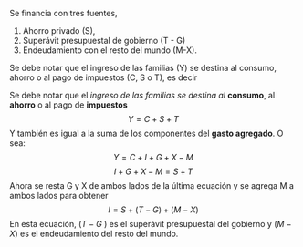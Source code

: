 Se financia con tres fuentes, 
1. Ahorro privado (S), 
2. Superávit presupuestal de gobierno (T - G) 
3. Endeudamiento con el resto del mundo (M-X). 
 
Se debe notar que el ingreso de las familias (Y) se destina al consumo, ahorro o al pago de impuestos (C, S o T), es decir

Se debe notar que el *ingreso de las familias se destina al* **consumo**, al **ahorro** o al pago de **impuestos** $$Y=C+S+T$$
 Y también es igual a la suma de los componentes del **gasto agregado**. O sea: 
 $$Y = C + I + G + X - M$$
 $$I + G + X - M = S + T$$
 Ahora se resta G y X de ambos lados de la última ecuación y se agrega M a ambos lados para obtener $$I = S+(T-G)+(M-X)$$
En esta ecuación, ($T - G$ ) es el superávit presupuestal del gobierno y ($M - X$) es el endeudamiento del resto del mundo.